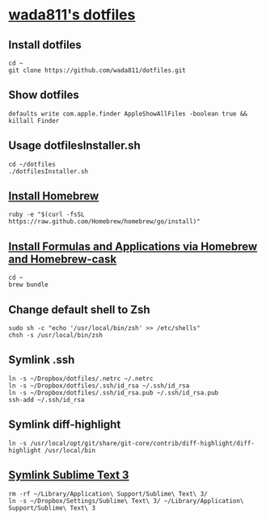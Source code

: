 # [wada811's dotfiles](http://wada811.blogspot.com/2014/05/dotfiles.html)

## Install dotfiles
    cd ~
    git clone https://github.com/wada811/dotfiles.git

## Show dotfiles

    defaults write com.apple.finder AppleShowAllFiles -boolean true && killall Finder

## Usage dotfilesInstaller.sh

    cd ~/dotfiles
    ./dotfilesInstaller.sh

## [Install Homebrew](http://brew.sh/#install)

    ruby -e "$(curl -fsSL https://raw.github.com/Homebrew/homebrew/go/install)"

## [Install Formulas and Applications via Homebrew and Homebrew-cask](http://wada811.blogspot.com/2014/05/brewfile-homebrew-cask.html)

    cd ~
    brew bundle

##  Change default shell to Zsh

    sudo sh -c "echo '/usr/local/bin/zsh' >> /etc/shells"
    chsh -s /usr/local/bin/zsh

## Symlink .ssh

    ln -s ~/Dropbox/dotfiles/.netrc ~/.netrc
    ln -s ~/Dropbox/dotfiles/.ssh/id_rsa ~/.ssh/id_rsa
    ln -s ~/Dropbox/dotfiles/.ssh/id_rsa.pub ~/.ssh/id_rsa.pub
    ssh-add ~/.ssh/id_rsa

## Symlink diff-highlight

    ln -s /usr/local/opt/git/share/git-core/contrib/diff-highlight/diff-highlight /usr/local/bin

## [Symlink Sublime Text 3](http://wada811.blogspot.com/2013/01/sharing-sublime-text-2-settings-with-dropbox.html)

    rm -rf ~/Library/Application\ Support/Sublime\ Text\ 3/
    ln -s ~/Dropbox/Settings/Sublime\ Text\ 3/ ~/Library/Application\ Support/Sublime\ Text\ 3